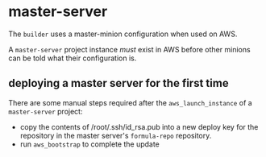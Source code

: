 # master-server

The `builder` uses a master-minion configuration when used on AWS.

A `master-server` project instance *must* exist in AWS before other minions can
be told what their configuration is.

## deploying a master server for the first time

There are some manual steps required after the `aws_launch_instance` of a
`master-server` project:

* copy the contents of /root/.ssh/id_rsa.pub into a new deploy key for the 
repository in the master server's `formula-repo` repository.
* run `aws_bootstrap` to complete the update


